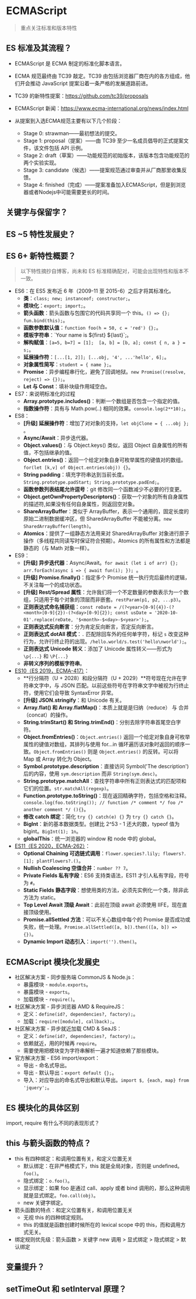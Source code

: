 # ECMAScript

> 重点关注标准和版本特性

## ES 标准及其流程？

* ECMAScript 是 ECMA 制定的标准化脚本语言。

* ECMA 规范最终由 TC39 敲定。TC39 由包括浏览器厂商在内的各方组成，他们开会推动 JavaScript 提案沿着一条严格的发展道路前进。

* TC39 的新特性提案：https://github.com/tc39/proposals
* ECMAScript 新闻：https://www.ecma-international.org/news/index.html
* 从提案到入选ECMA规范主要有以下几个阶段：
  * Stage 0: strawman——最初想法的提交。
  * Stage 1: proposal（提案）——由 TC39 至少一名成员倡导的正式提案文件，该文件包括 API 示例。
  * Stage 2: draft（草案）——功能规范的初始版本，该版本包含功能规范的两个实验实现。
  * Stage 3: candidate（候选）——提案规范通过审查并从厂商那里收集反馈。
  * Stage 4: finished（完成）——提案准备加入ECMAScript，但是到浏览器或者Nodejs中可能需要更长的时间。

## 关键字与保留字？

## ES ~5 特性发展史？

## ES 6+ 新特性概要？

> 以下特性摘抄自博客，尚未和 ES 标准精确配对，可能会出现特性和版本不一致。

* ES6：在 ES5 发布近 6 年（2009-11 至 2015-6）之后才将其标准化。
  * **类**：`class; new; instanceof; constructor;`。
  * **模块化**：`export; import;`。
  * **箭头函数**：箭头函数与包围它的代码共享同一个 this。`() => {}; fun.bind(this);`。
  * **函数参数默认值**：`function foo(h = 50, c = 'red') {};`。
  * **模板字符串**：\`Your name is ${first} ${last}\`;。
  * **解构赋值**：`[a=5, b=7] = [1];  [a, b] = [b, a]; const { n, a } = s;`。
  * **延展操作符**：`[...[1, 2]]; [...obj, '4', ...'hello', 6];`。
  * **对象属性简写**：`student = { name };`。
  * **Promise**：异步编程串行化，避免了回调地狱。`new Promise((resolve, reject) => {});`。
  * **Let 与 Const**：填补块级作用域空白。
* ES7：来说明标准化的过程
  * **Array.prototype.includes()**：判断一个数组是否包含一个指定的值。
  * **指数操作符**：具有与 Math.pow(..) 相同的效果。``console.log(2**10);``。
* ES8：
  * **[升级] 延展操作符**：增加了对对象的支持，`let objClone = { ...obj }; `。
  * **Async/Await**：异步迭代器。
  * **Object.values()**：与 Object.keys() 类似，返回 Object 自身属性的所有值，不包括继承的值。
  * **Object.entries()**：返回一个给定对象自身可枚举属性的键值对的数组。`for(let [k,v] of Object.entries(obj)) {}`。
  * **String padding**：填充字符串达到当前长度。`String.prototype.padStart; String.prototype.padEnd;`。
  * **函数参数列表结尾允许逗号**：git 修改同一个函数减少不必要的行变更。
  * **Object.getOwnPropertyDescriptors()**：获取一个对象的所有自身属性的描述符,如果没有任何自身属性，则返回空对象。
  * **ShareArrayBuffer**：类似于 ArrayBuffer，表示一个通用的，固定长度的原始二进制数据缓冲区，但 SharedArrayBuffer 不能被分离。`new SharedArrayBuffer(length)`。
  * **Atomics**：提供了一组静态方法用来对 SharedArrayBuffer 对象进行原子操作（多线程共同读写时保证符合预期）。Atomics 的所有属性和方法都是静态的（与 Math 对象一样）。
* ES9：
  * **[升级] 异步迭代器**：Async/Await。`for await (let i of arr) {}; arr.forEach(async i => { await fun(i); }); `。
  * **[升级] Promise.finally()**：指定多个 Promise 统一执行完后最终的逻辑，不关注每一个的成功状态。
  * **[升级] Rest/Spread 属性**：允许我们将一个不定数量的参数表示为一个数组，只适用于每个对象的顶层而非嵌套。`restParam(p1, p2, ...p3)`。
  * **正则表达式命名捕获组**：`const reDate = /(?<year>[0-9]{4})-(?<month>[0-9]{2})-(?<day>[0-9]{2}); const usDate = '2020-10-01'.replace(reDate, '$<month>-$<day>-$<year>');`。
  * **正则表达式反向断言**：分为肯定反向断言，否定反向断言。
  * **正则表达式 dotAll 模式**：`.` 匹配除回车外的任何单字符，标记 `s` 改变这种行为，允许行终止符的出现。`/hello.world/s.test('hello\nworld');`。
  * **正则表达式 Unicode 转义**：添加了 Unicode 属性转义——形式为 `\p{...}` 和 `\P{...}`
  * **非转义序列的模板字符串**。
* [ES10（ES 2019，ECMA-417）](https://ecma-international.org/publications/standards/Ecma-417.htm)：
  * **行分隔符（U + 2028）和段分隔符（U + 2029）**符号现在允许在字符串文字中，与 JSON 匹配。以前这些符号在字符串文字中被视为行终止符，使用它们会导致 SyntaxError 异常。
  * **[升级] JSON.stringify**：和 Unicode 有关。
  * **Array.flat() 和 Array.flatMap()**：本质上就是是归纳（reduce） 与 合并（concat）的操作。
  * **String.trimStart() 和 String.trimEnd()**：分别去除字符串首尾空白字符。
  * **Object.fromEntries()**：`Object.entries()` 返回一个给定对象自身可枚举属性的键值对数组，其排列与使用 for...in 循环遍历该对象时返回的顺序一致。`Object.fromEntries()` 则是 `Object.entries()` 的反转。可以将 Map 或 Array 转化为 Object。
  * **Symbol.prototype.description**：直接访问 Symbol('The description') 后的内容，使用 `sym.description` 而非 `String(sym.desc)`。
  * **String.prototype.matchAll**：查找字符串中所有正则表达式的匹配项和它们的位置。`str.matchAll(regexp)`。
  * **Function.prototype.toString()**：现在返回精确字符，包括空格和注释。`console.log(foo.toString()); // function /* comment */ foo /* another comment */ (){}`。
  * **修改 catch 绑定**：简化 `try {} catch(e) {}` 为 `try {} catch {}`。
  * **BigInt**：新的基本数据类型。创建比 2^53 - 1 还大的数，typeof 值为 bigint。`BigInt(1); 1n`。
  * **globalThis**：统一浏览器的 window 和 node 中的 global。
* [ES11（ES 2020，ECMA-262）](https://www.ecma-international.org/publications/standards/Ecma-262.htm)：
  * **Optional Chaining 可选链式调用**：`flower.species?.lily; flowers?.[1]; plantFlowers?.()`。
  * **Nullish Coalescing 空值合并**：`number ?? 7`。
  * **Private Fields 私有字段**：ES6 支持类语法，ES11 才引人私有字段，符号为 `#`。
  * **Static Fields 静态字段**：想使用类的方法，必须先实例化一个类，除非此方法为 static。
  * **Top Level Await 顶级 Await**：此前在顶级 await 必须使用 IIFE，现在直接顶级使用。
  * **Promise.allSettled 方法**：可以不关心数组中每个的 Promise 是否成功或失败，统一处理。`Promise.allSettled([a, b]).then(([a, b]) => {})`。
  * **Dynamic Import 动态引入**：`import('').then()`。

## ECMAScript 模块化发展史



* 社区解决方案 - 同步服务端 CommonJS & Node.js：
  * 暴露模块 - `module.exports`。
  * 暴露模块 - `exports`。
  * 加载模块 - `require()`。
* 社区解决方案 - 异步浏览器 AMD & RequireJS：
  * 定义：`define(id?, dependencies?, factory);`。
  * 加载：`require([module], callback);`。
* 社区解决方案 - 异步就近加载 CMD & SeaJS：
  * 定义：`define(id?, dependencies?, factory);`。
  * 依赖就近，用的时候再 `require`。
  * 需要使用把模块变为字符串解析一遍才知道依赖了那些模块。
* 官方解决方案 - ES6 import/export：
  * 导出 - 命名式导出。
  * 导出 - 默认导出：`export default {};`。
  * 导入：对应导出的命名式导出和默认导出。`import $, {each, map} from 'jquery';`。

## ES 模块化的具体区别

import, require 有什么不同的表现形式？

## this 与箭头函数的特点？

* this 有四种绑定：和调用位置有关，和定义位置无关
  * 默认绑定：在非严格模式下，this 就是全局对象，否则是 undefined。`foo()`。
  * 隐式绑定：`o.foo()`。
  * 显示绑定：如果 foo 是通过 call、apply 或者 bind 调用的，那么这种调用就是显式绑定。`foo.call(obj)`。
  * new 关键字绑定。
* 箭头函数的特点：和定义位置有关，和调用位置无关
  * 无视 this 的四种绑定规则。
  * this 的值就是函数创建时候所在的 lexical scope 中的 this，而和调用方式无关。
* 绑定规则优先级：箭头函数 > 关键字 new 调用 > 显式绑定 > 隐式绑定 > 默认绑定

## 变量提升？



## setTimeOut 和 setInterval 原理？
